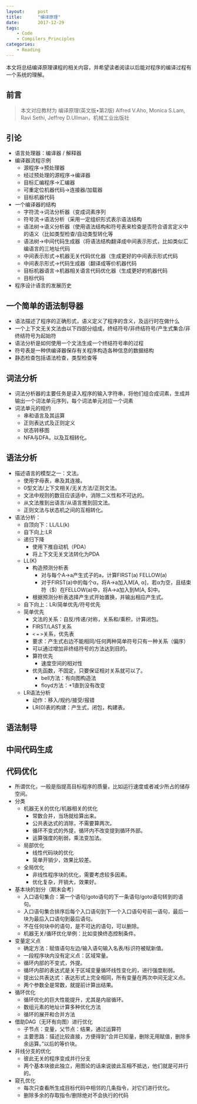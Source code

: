 ```yaml
---
layout:     post
title:      "编译原理"
date:       2017-12-29
tags:
    - Code
    - Compilers_Principles
categories:
    - Reading
---
```


本文将总结编译原理课程的相关内容，并希望读者阅读以后能对程序的编译过程有一个系统的理解。


## 前言
> 本文对应教材为
> 编译原理(英文版•第2版) Alfred V.Aho, Monica S.Lam, Ravi Sethi, Jeffrey D.Ullman，机械工业出版社



## 引论

+ 语言处理器：编译器 / 解释器
+ 编译器流程示例
  + 源程序->预处理器
  + 经过预处理的源程序->编译器
  + 目标汇编程序->汇编器
  + 可重定位机器代码->连接器/加载器
  + 目标机器代码
+ 一个编译器的结构
  + 字符流->词法分析器（变成词素序列
  + 符号流->语法分析（采用一定组织形式表示语法结构
  + 语法树->语义分析器（使用语法结构和符号表来检查是否符合语言定义中的语义（比如类型检查/自动类型转化等
  + 语法树->中间代码生成器（将语法结构翻译成中间表示形式，比如类似汇编语言的三地址代码
  + 中间表示形式->机器无关代码优化器（生成更好的中间表示形式代码
  + 中间表示形式->代码生成器（翻译成等价机器代码
  + 目标机器语言->机器相关语言代码优化器（生成更好的机器代码
  + 目标代码
+ 程序设计语言的发展历史

<!--more-->

## 一个简单的语法制导器
+ 语法描述了程序的正确形式，语义定义了程序的含义，及运行时在做什么
+ 一个上下文无关文法由以下四部分组成，终结符号/非终结符号/产生式集合/非终结符号为起始符
+ 语法分析是如何使用一个文法生成一个终结符号串的过程
+ 符号表是一种供编译器保存有关程序构造各种信息的数据结构
+ 静态检查包括语法检查，类型检查等

## 词法分析
+ 词法分析器的主要任务是读入程序的输入字符串，将他们组合成词素，生成并输出一个词法单元序列，每个词法单元对应一个词素
+ 词法单元的规约
  + 串和语言及其运算
  + 正则表达式及正则定义
  + 状态转移图
  + NFA与DFA，以及互相转化。

## 语法分析
+ 描述语言的模型之一：文法。
  + 使用字母表，串及其连接。
  + 0型文法/上下文相关/无关方法/正则文法。
  + 文法中规则的数目应该适中，消除二义性和不可达的。
  + 从文法推到出语言/从语言推到回文法。
  + 正则文法与状态机之间的互相转化。
+ 语法分析：
    + 自顶向下：LL/LL(k)
    + 自下向上:LR
    + 递归下降
      + 使用下推自动机（PDA）
      + 将上下文无关文法转化为PDA
    + LL(K)
      + 构造预测分析表
        + 对与每个A->a产生式子的a，计算FIRST(a) FELLOW(a)
        + 对于FIRST(a)中的每个α，将A->a加入M[A, α]，若α为空，且结束符（$）在FELLOW(a)中，将A->a加入到M[A, $]中。
      + 根据预测分析表选择产生式开始置换，并输出相应产生式。
    + 自下向上：LR/简单优先/符号优先
    + 简单优先
        + 文法的关系：自反/传递/对称，关系和/乘积，计算闭包。 
        + FIRST/LAST关系
        + `<` `=` `>`关系，优先表
        + 要求：产生式右边不能相同/任何两种简单符号只有一种关系（偏序）
        + 可以通过增加非终结符号的方法达到目的。
      + 算符优先
        + 速度空间的相对性
      + 优先函数，不固定，只要保证相对关系就可以了。
        + bell方法：有向图构造法
        + floyd方法：+1直到没有改变
    + LR语法分析
      + 动作：移入/规约/接受/报错
      + LR(0)表的构建：产生式，闭包，构建表。

## 语法制导

## 中间代码生成

## 代码优化

+ 所谓优化，一般是指提高目标程序的质量，比如运行速度或者减少所占的储存空间。
+ 分类
  + 机器无关的优化/机器相关的优化
    + 常数合并，当场就给算出来。
    + 公共表达式的消除，不需要算两次。
    + 循环不变式的外提，循环内不改变提到循环外部。
    + 运算强度的削弱，乘法变加法。
  + 局部优化
    + 线性代码块的优化
    + 简单开销少，效果比较差。
  + 全局优化
    + 非线性程序块的优化，需要考虑较多因素。
    + 优化复杂，开销大，效果好。
+ 基本块的划分（期末会考）
  + 入口语句集合：第一个语句/goto语句的下一条语句/goto语句转到的语句。
  + 入口语句集合排序后每个入口语句到下一个入口语句号前一语句，最后一块为最后入口语句到最后语句。
  + 不在任何块中的语句，是不可达的语句，可以删除。
  + 机器无关/循环优化举例：比如变换终态控制条件。
+ 变量定义点
  + 确定方法：赋值语句左边/输入语句输入名表/标识符被赋新值。
  + 一段程序块内没有定义点：区域常量。
  + 循环内部的不变式，外提。
  + 循环内部的表达式是关于区域变量循环线性变化的，进行强度削弱。
  + 提出公共表达式：表达形式上完全相同，所有变量在两次中间无定义点。
  + 两个参数全是常数，就提前计算出结果。
+ 循环优化
  + 循环优化的巨大性能提升，尤其是内层循环。
  + 数组元素的地址计算多种优化方法
  + 循环的展开和合并方法
+ 借助DAG（无环有向图）进行优化
  + 子节点：变量，父节点：结果，通过运算符
  + 主要思路：描述比较直接，方便得到“合并已知量，删除无用赋值，删除多余运算。”以后的等价块。
+ 并线分支的优化
  + 彼此无关的程序变成并行分支
  + 两个基本块彼此独立，用图论的话来说彼此互相不抵达，他们就是可并行的。
+ 窥孔优化
  + 每次只查看所生成目标代码中相邻的几条指令，对它们进行优化。
  + 删除多余的存取指令/删除绝对不会执行的代码
